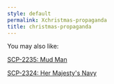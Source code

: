 ```yaml
---
style: default
permalink: Xchristmas-propaganda
title: christmas-propaganda
---
```

You may also like:

[SCP-2235: Mud Man](http://scp-wiki.net/scp-2235)

[SCP-2324: Her Majesty's Navy](http://scp-wiki.net/scp-2324)
